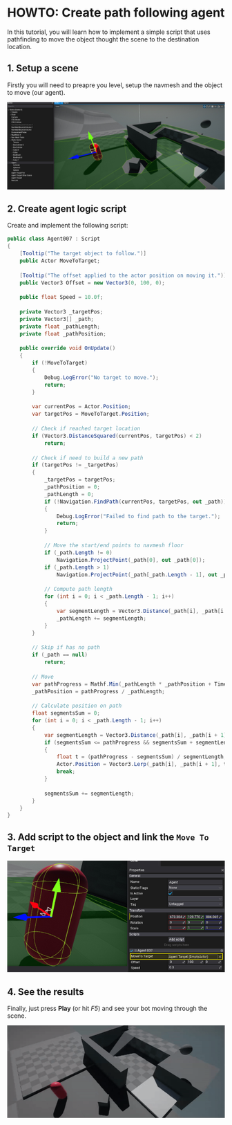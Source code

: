 # HOWTO: Create path following agent

In this tutorial, you will learn how to implement a simple script that uses pathfinding to move the object thought the scene to the destination location.

## 1. Setup a scene

Firstly you will need to preapre you level, setup the navmesh and the object to move (our agent).

![Example Scene](media/sample-scene.jpg)

## 2. Create agent logic script

Create and implement the following script:

```cs
public class Agent007 : Script
{
    [Tooltip("The target object to follow.")]
    public Actor MoveToTarget;

    [Tooltip("The offset applied to the actor position on moving it.")]
    public Vector3 Offset = new Vector3(0, 100, 0);

    public float Speed = 10.0f;

    private Vector3 _targetPos;
    private Vector3[] _path;
    private float _pathLength;
    private float _pathPosition;

    public override void OnUpdate()
    {
        if (!MoveToTarget)
        {
            Debug.LogError("No target to move.");
            return;
        }

        var currentPos = Actor.Position;
        var targetPos = MoveToTarget.Position;

        // Check if reached target location
        if (Vector3.DistanceSquared(currentPos, targetPos) < 2)
            return;

        // Check if need to build a new path
        if (targetPos != _targetPos)
        {
            _targetPos = targetPos;
            _pathPosition = 0;
            _pathLength = 0;
            if (!Navigation.FindPath(currentPos, targetPos, out _path))
            {
                Debug.LogError("Failed to find path to the target.");
                return;
            }

            // Move the start/end points to navmesh floor
            if (_path.Length != 0)
                Navigation.ProjectPoint(_path[0], out _path[0]);
            if (_path.Length > 1)
                Navigation.ProjectPoint(_path[_path.Length - 1], out _path[_path.Length - 1]);

            // Compute path length
            for (int i = 0; i < _path.Length - 1; i++)
            {
                var segmentLength = Vector3.Distance(_path[i], _path[i + 1]);
                _pathLength += segmentLength;
            }
        }

        // Skip if has no path
        if (_path == null)
            return;

        // Move
        var pathProgress = Mathf.Min(_pathLength * _pathPosition + Time.DeltaTime * Speed, _pathLength);
        _pathPosition = pathProgress / _pathLength;

        // Calculate position on path
        float segmentsSum = 0;
        for (int i = 0; i < _path.Length - 1; i++)
        {
            var segmentLength = Vector3.Distance(_path[i], _path[i + 1]);
            if (segmentsSum <= pathProgress && segmentsSum + segmentLength >= pathProgress)
            {
                float t = (pathProgress - segmentsSum) / segmentLength;
                Actor.Position = Vector3.Lerp(_path[i], _path[i + 1], t) + Offset;
                break;
            }

            segmentsSum += segmentLength;
        }
    }
}
```

## 3. Add script to the object and link the `Move To Target`

![Setup Agent](media/setup-agent.jpg)

## 4. See the results

Finally, just press **Play** (or hit *F5*) and see your bot moving through the scene.

![Moving Bot](../media/navmesh-agent.gif)